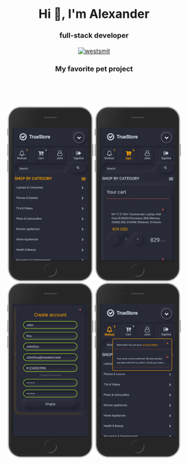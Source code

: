 <h1 align="center">Hi 👋, I'm Alexander</h1>
<h3 align="center">full-stack developer</h3>

<p align="center">
  <a href="https://linkedin.com/in/westsmit" target="blank"><img align="center" src="https://cdn.jsdelivr.net/npm/simple-icons@3.0.1/icons/linkedin.svg" alt="westsmit" height="30"   width="30" /></a>
</p>

<p><h3 align="center">My favorite pet project</h3></p>
<p align="center">  
  <a href=https://github.com/WestSmit/TrueStore-API>
    <img align="center" src="https://github-readme-stats.vercel.app/api/pin/?username=WestSmit&repo=TrueStore-API" alt="" />
  </a>
</p>
<p align="center">
  <a href=https://github.com/WestSmit/TrueStore-Angular>
    <img align="center" src="https://github-readme-stats.vercel.app/api/pin/?username=WestSmit&repo=TrueStore-Angular" alt=""/>
  </a>
</p>
<p align="center"><img width=200px src=https://github.com/WestSmit/TrueStore-Angular/blob/master/src/assets/screenshot_phone_1.png> <img width=200px src=https://github.com/WestSmit/TrueStore-Angular/blob/master/src/assets/screenshot_phone_2.png> <img width=200px src=https://github.com/WestSmit/TrueStore-Angular/blob/master/src/assets/screenshot_phone_3.png> <img width=200px src=https://github.com/WestSmit/TrueStore-Angular/blob/master/src/assets/screenshot_phone_4.png></p>

